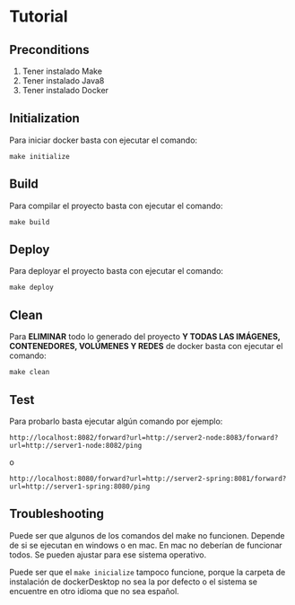 # Tutorial

## Preconditions

1. Tener instalado Make
2. Tener instalado Java8
3. Tener instalado Docker

## Initialization

Para iniciar docker basta con ejecutar el comando:

```
make initialize
```

## Build

Para compilar el proyecto basta con ejecutar el comando:

```
make build
```

## Deploy

Para deployar el proyecto basta con ejecutar el comando:

```
make deploy
```

## Clean

Para **ELIMINAR** todo lo generado del proyecto **Y TODAS LAS IMÁGENES, CONTENEDORES, VOLÚMENES Y REDES** de docker basta con ejecutar el comando:

```
make clean
```

## Test

Para probarlo basta ejecutar algún comando por ejemplo:

```
http://localhost:8082/forward?url=http://server2-node:8083/forward?url=http://server1-node:8082/ping
```

o

```
http://localhost:8080/forward?url=http://server2-spring:8081/forward?url=http://server1-spring:8080/ping
```

## Troubleshooting

Puede ser que algunos de los comandos del make no funcionen. Depende de si se ejecutan en windows o en mac. En mac no deberían de funcionar todos. Se pueden ajustar para ese sistema operativo.

Puede ser que el `make inicialize` tampoco funcione, porque la carpeta de instalación de dockerDesktop no sea la por defecto o el sistema se encuentre en otro idioma que no sea español.
